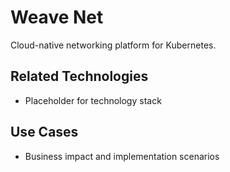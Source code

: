 # Weave Net

Cloud-native networking platform for Kubernetes.

## Related Technologies
- Placeholder for technology stack

## Use Cases
- Business impact and implementation scenarios
